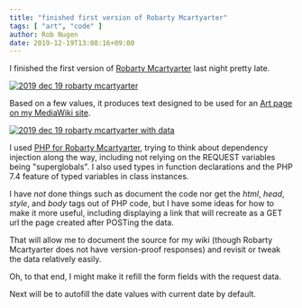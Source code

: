 ```yaml
---
title: "finished first version of Robarty Mcartyarter"
tags: [ "art", "code" ]
author: Rob Nugen
date: 2019-12-19T13:08:16+09:00
---
```


I finished the first version of
[Robarty Mcartyarter](https://arty.robnugen.com/arty/) last night pretty late.

[![2019 dec 19 robarty mcartyarter](//b.robnugen.com/journal/2019/thumbs/2019_dec_19_robarty_mcartyarter.png)](//b.robnugen.com/journal/2019/2019_dec_19_robarty_mcartyarter.png)

Based on a few values, it produces text designed to be used for an [Art
page on my MediaWiki site](https://wiki.robnugen.com/wiki/Special:AllPages?from=&to=&namespace=100).

[![2019 dec 19 robarty mcartyarter with data](//b.robnugen.com/journal/2019/thumbs/2019_dec_19_robarty_mcartyarter_with_data.png)](//b.robnugen.com/journal/2019/2019_dec_19_robarty_mcartyarter_with_data.png)

I used
[PHP for Robarty Mcartyarter](https://github.com/thunderrabbit/Robarty-Mcartyarter),
trying to think about dependency injection along the way, including
not relying on the REQUEST variables being "superglobals".  I also
used types in function declarations and the PHP 7.4 feature of typed
variables in class instances.

I have *not* done things such as document the code nor get the *html*,
*head*, *style*, and *body* tags out of PHP code, but I have some
ideas for how to make it more useful, including displaying a link that
will recreate as a GET url the page created after POSTing the data.

That will allow me to document the source for my wiki (though Robarty
Mcartyarter does not have version-proof responses) and revisit or
tweak the data relatively easily.

Oh, to that end, I might make it refill the form fields with the
request data.

Next will be to autofill the date values with current date by default.
